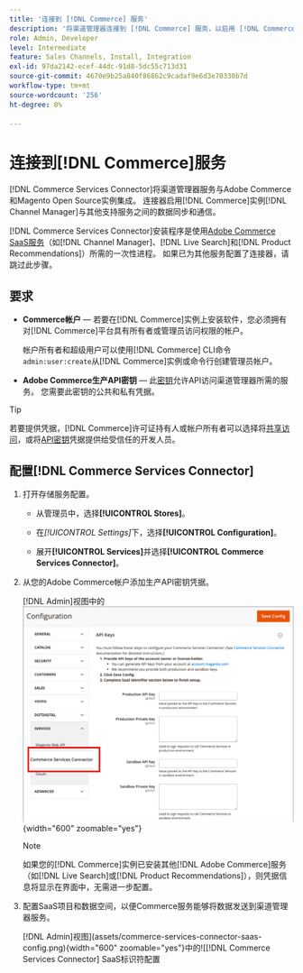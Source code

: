 ```yaml
---
title: '连接到 [!DNL Commerce] 服务'
description: '将渠道管理器连接到 [!DNL Commerce] 服务，以启用 [!DNL Commerce] 实例、渠道管理器和其他支持服务之间的数据同步和通信。'
role: Admin, Developer
level: Intermediate
feature: Sales Channels, Install, Integration
exl-id: 97da2142-ecef-44dc-91d8-5dc55c713d31
source-git-commit: 4670e9b25a840f86862c9cadaf9e6d3e70330b7d
workflow-type: tm+mt
source-wordcount: '256'
ht-degree: 0%

---
```



# 连接到[!DNL Commerce]服务

[!DNL Commerce Services Connector]将渠道管理器服务与Adobe Commerce和Magento Open Source实例集成。 连接器启用[!DNL Commerce]实例[!DNL Channel Manager]与其他支持服务之间的数据同步和通信。

[!DNL Commerce Services Connector]安装程序是使用[Adobe Commerce SaaS服务](https://experienceleague.adobe.com/docs/commerce-merchant-services/user-guides/home.html)（如[!DNL Channel Manager]、[!DNL Live Search]和[!DNL Product Recommendations]）所需的一次性进程。 如果已为其他服务配置了连接器，请跳过此步骤。

## 要求

- **Commerce帐户** — 若要在[!DNL Commerce]实例上安装软件，您必须拥有对[!DNL Commerce]平台具有所有者或管理员访问权限的帐户。

  帐户所有者和超级用户可以使用[!DNL Commerce] CLI命令`admin:user:create`从[!DNL Commerce]实例或命令行创建管理员帐户。

- **Adobe Commerce生产API密钥** — 此[密钥](https://experienceleague.adobe.com/docs/commerce-merchant-services/user-guides/integration-services/saas.html#genapikey)允许API访问渠道管理器所需的服务。 您需要此密钥的公共和私有凭据。

>[!TIP]
>
>若要提供凭据，[!DNL Commerce]许可证持有人或帐户所有者可以选择将[共享访问](https://experienceleague.adobe.com/docs/commerce-admin/start/commerce-account/commerce-account-share.html)，或将[API密钥](https://experienceleague.adobe.com/docs/commerce-merchant-services/user-guides/integration-services/saas.html)凭据提供给受信任的开发人员。

## 配置[!DNL Commerce Services Connector]

1. 打开存储服务配置。

   - 从管理员中，选择&#x200B;**[!UICONTROL Stores]**。

   - 在&#x200B;*[!UICONTROL Settings]*&#x200B;下，选择&#x200B;**[!UICONTROL Configuration]**。

   - 展开&#x200B;**[!UICONTROL Services]**&#x200B;并选择&#x200B;**[!UICONTROL Commerce Services Connector]**。

1. 从您的Adobe Commerce帐户添加生产API密钥凭据。

   [!DNL Admin]视图中的![[!DNL Commerce Services Connector]服务](assets/commerce-services-connector-admin-service-view.png){width="600" zoomable="yes"}


   >[!NOTE]
   >
   > 如果您的[!DNL Commerce]实例已安装其他[!DNL Adobe Commerce]服务（如[!DNL Live Search]或[!DNL Product Recommendations]），则凭据信息将显示在界面中，无需进一步配置。

1. 配置SaaS项目和数据空间，以便Commerce服务能够将数据发送到渠道管理器服务。

   [!DNL Admin]视图](assets/commerce-services-connector-saas-config.png){width="600" zoomable="yes"}中的![[!DNL Commerce Services Connector] SaaS标识符配置

